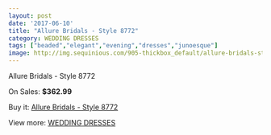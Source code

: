 ```yaml
---
layout: post
date: '2017-06-10'
title: "Allure Bridals - Style 8772"
category: WEDDING DRESSES
tags: ["beaded","elegant","evening","dresses","junoesque"]
image: http://img.sequinious.com/905-thickbox_default/allure-bridals-style-8772.jpg
---
```

Allure Bridals - Style 8772

On Sales: **$362.99**
<a href="https://www.sequinious.com/wedding-dresses/334-allure-bridals-style-8772.html"><amp-img layout="responsive" width="600" height="600" src="//img.sequinious.com/905-thickbox_default/allure-bridals-style-8772.jpg" alt="Allure Bridals - Style 8772 0" /></a>
<a href="https://www.sequinious.com/wedding-dresses/334-allure-bridals-style-8772.html"><amp-img layout="responsive" width="600" height="600" src="//img.sequinious.com/907-thickbox_default/allure-bridals-style-8772.jpg" alt="Allure Bridals - Style 8772 1" /></a>
<a href="https://www.sequinious.com/wedding-dresses/334-allure-bridals-style-8772.html"><amp-img layout="responsive" width="600" height="600" src="//img.sequinious.com/906-thickbox_default/allure-bridals-style-8772.jpg" alt="Allure Bridals - Style 8772 2" /></a>

Buy it: [Allure Bridals - Style 8772](https://www.sequinious.com/wedding-dresses/334-allure-bridals-style-8772.html "Allure Bridals - Style 8772")

View more: [WEDDING DRESSES](https://www.sequinious.com/2-wedding-dresses "WEDDING DRESSES")